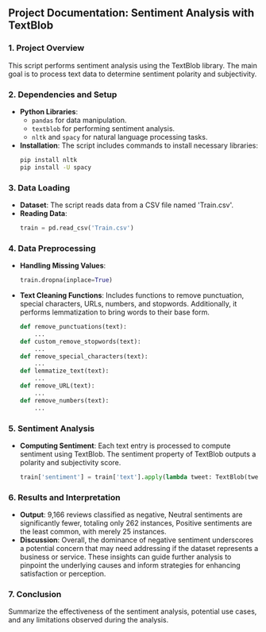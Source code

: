 ## Project Documentation: Sentiment Analysis with TextBlob

### 1. Project Overview
This script performs sentiment analysis using the TextBlob library. The main goal is to process text data to determine sentiment polarity and subjectivity.

### 2. Dependencies and Setup
- **Python Libraries**:
  - `pandas` for data manipulation.
  - `textblob` for performing sentiment analysis.
  - `nltk` and `spacy` for natural language processing tasks.
- **Installation**:
  The script includes commands to install necessary libraries:
  ```bash
  pip install nltk
  pip install -U spacy
  ```

### 3. Data Loading
- **Dataset**: The script reads data from a CSV file named 'Train.csv'.
- **Reading Data**:
  ```python
  train = pd.read_csv('Train.csv')
  ```

### 4. Data Preprocessing
- **Handling Missing Values**:
  ```python
  train.dropna(inplace=True)
  ```
- **Text Cleaning Functions**:
  Includes functions to remove punctuation, special characters, URLs, numbers, and stopwords. Additionally, it performs lemmatization to bring words to their base form.
  ```python
  def remove_punctuations(text):
      ...
  def custom_remove_stopwords(text):
      ...
  def remove_special_characters(text):
      ...
  def lemmatize_text(text):
      ...
  def remove_URL(text):
      ...
  def remove_numbers(text):
      ...
  ```

### 5. Sentiment Analysis
- **Computing Sentiment**:
  Each text entry is processed to compute sentiment using TextBlob. The sentiment property of TextBlob outputs a polarity and subjectivity score.
  ```python
  train['sentiment'] = train['text'].apply(lambda tweet: TextBlob(tweet).sentiment)
  ```

### 6. Results and Interpretation
- **Output**: 9,166 reviews classified as negative, Neutral sentiments are significantly fewer, totaling only 262 instances, Positive sentiments are the least common, with merely 25 instances.
- **Discussion**: Overall, the dominance of negative sentiment underscores a potential concern that may need addressing if the dataset represents a business or service. These insights can guide further analysis to pinpoint the underlying causes and inform strategies for enhancing satisfaction or perception.

### 7. Conclusion
Summarize the effectiveness of the sentiment analysis, potential use cases, and any limitations observed during the analysis.
